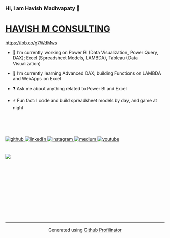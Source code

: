 

### Hi, I am Havish Madhvapaty 👋  
# **[HAVISH M CONSULTING](https://www.havishmconsulting.com/)**
https://ibb.co/g7WdMws


- 🔭 I’m currently working on Power BI (Data Visualization, Power Query, DAX); Excel (Spreadsheet Models, LAMBDA), Tableau (Data Visualization) 
  

- 🌱 I’m currently learning Advanced DAX; building Functions on LAMBDA and WebApps on Excel
  

- ❓ Ask me about anything related to Power BI and Excel
  

- ⚡ Fun fact: I code and build spreadsheet models by day, and game at night   



<br />
<br />
<br />
<br />


<a href="https://github.com//havishmad" target="_blank">
<img src=https://img.shields.io/badge/github-%2324292e.svg?&style=for-the-badge&logo=github&logoColor=white alt=github style="margin-bottom: 5px;" />
</a>
<a href="https://linkedin.com/in/havishm" target="_blank">
<img src=https://img.shields.io/badge/linkedin-%231E77B5.svg?&style=for-the-badge&logo=linkedin&logoColor=white alt=linkedin style="margin-bottom: 5px;" />
</a>
<a href="https://instagram.com/havish.m.consulting/?hl=en" target="_blank">
<img src=https://img.shields.io/badge/instagram-%23000000.svg?&style=for-the-badge&logo=instagram&logoColor=white alt=instagram style="margin-bottom: 5px;" />
</a>
<a href="https://medium.com/@havish-madhvapaty" target="_blank">
<img src=https://img.shields.io/badge/medium-%23292929.svg?&style=for-the-badge&logo=medium&logoColor=white alt=medium style="margin-bottom: 5px;" />
</a>
<a href="https://www.youtube.com/c/havishmadhvapaty" target="_blank">
<img src=https://img.shields.io/badge/youtube-%23EE4831.svg?&style=for-the-badge&logo=youtube&logoColor=white alt=youtube style="margin-bottom: 5px;" />
</a>  
  
<br/>  
<br/>  
<br/>  
  
<img src="https://github-readme-stats.vercel.app/api?username=havishmad&show_icons=true&count_private=true&hide_border=true" align="left" />  
  


<br />
<br />
<br />
<br />
<br />
<br />
<br />
<br />
<br />
<br />
<br />
<br />

----
<div align="center">Generated using <a href="https://profilinator.rishav.dev/" target="_blank">Github Profilinator</a></div>
